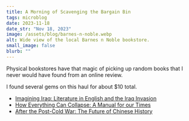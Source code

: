 ```yaml
---
title: A Morning of Scavenging the Bargain Bin
tags: microblog
date: 2023-11-18
date_str: "Nov 18, 2023"
image: /assets/blog/barnes-n-noble.webp
alt: Wide view of the local Barnes n Noble bookstore. 
small_image: false
blurb: ""
---
```


Physical bookstores have that magic of picking up random books that I never would have found from an online review.

I found several gems on this haul for about $10 total.
* [Imagining Iraq: Literature in English and the Iraq Invasion](https://link.springer.com/book/10.1057/9780230298118)
* [How Everything Can Collapse: A Manual for our Times](https://www.wiley.com/en-us/How+Everything+Can+Collapse%3A+A+Manual+for+our+Times-p-9781509541393)
* [After the Post-Cold War: The Future of Chinese History](https://www.dukeupress.edu/after-the-post-cold-war)